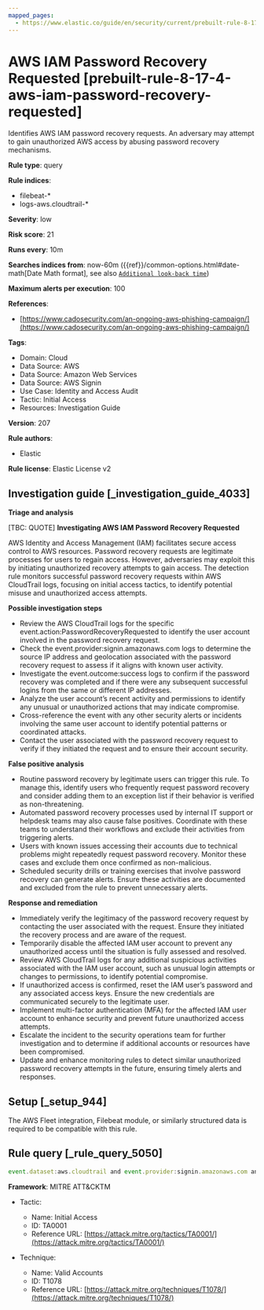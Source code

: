 ```yaml
---
mapped_pages:
  - https://www.elastic.co/guide/en/security/current/prebuilt-rule-8-17-4-aws-iam-password-recovery-requested.html
---
```


# AWS IAM Password Recovery Requested [prebuilt-rule-8-17-4-aws-iam-password-recovery-requested]

Identifies AWS IAM password recovery requests. An adversary may attempt to gain unauthorized AWS access by abusing password recovery mechanisms.

**Rule type**: query

**Rule indices**:

* filebeat-*
* logs-aws.cloudtrail-*

**Severity**: low

**Risk score**: 21

**Runs every**: 10m

**Searches indices from**: now-60m ({{ref}}/common-options.html#date-math[Date Math format], see also [`Additional look-back time`](docs-content://solutions/security/detect-and-alert/create-detection-rule.md#rule-schedule))

**Maximum alerts per execution**: 100

**References**:

* [https://www.cadosecurity.com/an-ongoing-aws-phishing-campaign/](https://www.cadosecurity.com/an-ongoing-aws-phishing-campaign/)

**Tags**:

* Domain: Cloud
* Data Source: AWS
* Data Source: Amazon Web Services
* Data Source: AWS Signin
* Use Case: Identity and Access Audit
* Tactic: Initial Access
* Resources: Investigation Guide

**Version**: 207

**Rule authors**:

* Elastic

**Rule license**: Elastic License v2

## Investigation guide [_investigation_guide_4033]

**Triage and analysis**

[TBC: QUOTE]
**Investigating AWS IAM Password Recovery Requested**

AWS Identity and Access Management (IAM) facilitates secure access control to AWS resources. Password recovery requests are legitimate processes for users to regain access. However, adversaries may exploit this by initiating unauthorized recovery attempts to gain access. The detection rule monitors successful password recovery requests within AWS CloudTrail logs, focusing on initial access tactics, to identify potential misuse and unauthorized access attempts.

**Possible investigation steps**

* Review the AWS CloudTrail logs for the specific event.action:PasswordRecoveryRequested to identify the user account involved in the password recovery request.
* Check the event.provider:signin.amazonaws.com logs to determine the source IP address and geolocation associated with the password recovery request to assess if it aligns with known user activity.
* Investigate the event.outcome:success logs to confirm if the password recovery was completed and if there were any subsequent successful logins from the same or different IP addresses.
* Analyze the user account’s recent activity and permissions to identify any unusual or unauthorized actions that may indicate compromise.
* Cross-reference the event with any other security alerts or incidents involving the same user account to identify potential patterns or coordinated attacks.
* Contact the user associated with the password recovery request to verify if they initiated the request and to ensure their account security.

**False positive analysis**

* Routine password recovery by legitimate users can trigger this rule. To manage this, identify users who frequently request password recovery and consider adding them to an exception list if their behavior is verified as non-threatening.
* Automated password recovery processes used by internal IT support or helpdesk teams may also cause false positives. Coordinate with these teams to understand their workflows and exclude their activities from triggering alerts.
* Users with known issues accessing their accounts due to technical problems might repeatedly request password recovery. Monitor these cases and exclude them once confirmed as non-malicious.
* Scheduled security drills or training exercises that involve password recovery can generate alerts. Ensure these activities are documented and excluded from the rule to prevent unnecessary alerts.

**Response and remediation**

* Immediately verify the legitimacy of the password recovery request by contacting the user associated with the request. Ensure they initiated the recovery process and are aware of the request.
* Temporarily disable the affected IAM user account to prevent any unauthorized access until the situation is fully assessed and resolved.
* Review AWS CloudTrail logs for any additional suspicious activities associated with the IAM user account, such as unusual login attempts or changes to permissions, to identify potential compromise.
* If unauthorized access is confirmed, reset the IAM user’s password and any associated access keys. Ensure the new credentials are communicated securely to the legitimate user.
* Implement multi-factor authentication (MFA) for the affected IAM user account to enhance security and prevent future unauthorized access attempts.
* Escalate the incident to the security operations team for further investigation and to determine if additional accounts or resources have been compromised.
* Update and enhance monitoring rules to detect similar unauthorized password recovery attempts in the future, ensuring timely alerts and responses.


## Setup [_setup_944]

The AWS Fleet integration, Filebeat module, or similarly structured data is required to be compatible with this rule.


## Rule query [_rule_query_5050]

```js
event.dataset:aws.cloudtrail and event.provider:signin.amazonaws.com and event.action:PasswordRecoveryRequested and event.outcome:success
```

**Framework**: MITRE ATT&CKTM

* Tactic:

    * Name: Initial Access
    * ID: TA0001
    * Reference URL: [https://attack.mitre.org/tactics/TA0001/](https://attack.mitre.org/tactics/TA0001/)

* Technique:

    * Name: Valid Accounts
    * ID: T1078
    * Reference URL: [https://attack.mitre.org/techniques/T1078/](https://attack.mitre.org/techniques/T1078/)



